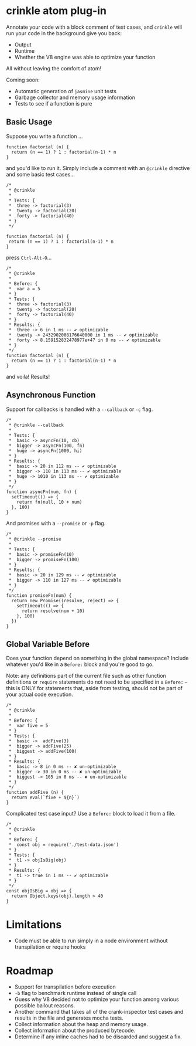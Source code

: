 # crinkle atom plug-in

Annotate your code with a block comment of test cases, and `crinkle`
will run your code in the background give you back:
* Output
* Runtime
* Whether the V8 engine was able to optimize your function

All without leaving the comfort of atom!

Coming soon:
* Automatic generation of `jasmine` unit tests
* Garbage collector and memory usage information
* Tests to see if a function is pure

## Basic Usage

Suppose you write a function ...

```
function factorial (n) {
  return (n == 1) ? 1 : factorial(n-1) * n
}
```

and you'd like to run it. Simply include a comment with an `@crinkle` directive
and some basic test cases...

```
/*
 * @crinkle
 *
 * Tests: {
 *  three -> factorial(3)
 *  twenty -> factorial(20)
 *  forty -> factorial(40)
 * }
 */

function factorial (n) {
 return (n == 1) ? 1 : factorial(n-1) * n
}
```

press `Ctrl-Alt-O`...

```
/*
 * @crinkle
 *
 * Before: {
 *  var a = 5
 * }
 * Tests: {
 *  three -> factorial(3)
 *  twenty -> factorial(20)
 *  forty -> factorial(40)
 * }
 * Results: {
 *  three -> 6 in 1 ms -- ✔ optimizable
 *  twenty -> 2432902008176640000 in 1 ms -- ✔ optimizable
 *  forty -> 8.159152832478977e+47 in 0 ms -- ✔ optimizable
 * }
 */
function factorial (n) {
  return (n == 1) ? 1 : factorial(n-1) * n
}
```

and voila! Results!

## Asynchronous Function

Support for callbacks is handled with a `--callback` or `-c` flag.

```
/*
 * @crinkle --callback
 *
 * Tests: {
 *  basic -> asyncFn(10, cb)
 *  bigger -> asyncFn(100, fn)
 *  huge -> asyncFn(1000, hi)
 * }
 * Results: {
 *  basic -> 20 in 112 ms -- ✔ optimizable
 *  bigger -> 110 in 113 ms -- ✔ optimizable
 *  huge -> 1010 in 113 ms -- ✔ optimizable
 * }
 */
function asyncFn(num, fn) {
  setTimeout(() => {
    return fn(null, 10 + num)
  }, 100)
}
```

And promises with a `--promise` or `-p` flag.

```
/*
 * @crinkle --promise
 *
 * Tests: {
 *  basic -> promiseFn(10)
 *  bigger -> promiseFn(100)
 * }
 * Results: {
 *  basic -> 20 in 129 ms -- ✔ optimizable
 *  bigger -> 110 in 127 ms -- ✔ optimizable
 * }
 */
function promiseFn(num) {
  return new Promise((resolve, reject) => {
    setTimeout(() => {
      return resolve(num + 10)
    }, 100)
  })
}
```

## Global Variable Before

Does your function depend on something in the global namespace? Include whatever
you'd like in a `Before:` block and you're good to go.

Note: any definitions part of the current file such as other function definitions
or `require` statements do not need to be specified in a `Before:` – this is ONLY
for statements that, aside from testing, should not be part of your actual
code execution.

```
/*
 * @crinkle
 *
 * Before: {
 *  var five = 5
 * }
 * Tests: {
 *  basic ->  addFive(3)
 *  bigger -> addFive(25)
 *  biggest -> addFive(100)
 * }
 * Results: {
 *  basic -> 8 in 0 ms -- ✘ un-optimizable
 *  bigger -> 30 in 0 ms -- ✘ un-optimizable
 *  biggest -> 105 in 0 ms -- ✘ un-optimizable
 * }
 */
function addFive (n) {
  return eval(`five + ${n}`)
}
```

Complicated test case input? Use a `Before:` block to load it from a file.

```
/*
 * @crinkle
 *
 * Before: {
 *  const obj = require('./test-data.json')
 * }
 * Tests: {
 *  t1 -> objIsBig(obj)
 * }
 * Results: {
 *  t1 -> true in 1 ms -- ✔ optimizable
 * }
 */
const objIsBig = obj => {
  return Object.keys(obj).length > 40
}
```

# Limitations
* Code must be able to run simply in a node environment without transpilation or
require hooks

# Roadmap

* Support for transpilation before execution
* `-b` flag to benchmark runtime instead of single call
* Guess why V8 decided not to optimize your function among various possible bailout reasons.
* Another command that takes all of the crank-inspector test cases and results
in the file and generates mocha tests.
* Collect information about the heap and memory usage.
* Collect information about the produced bytecode.
* Determine if any inline caches had to be discarded and suggest a fix.

